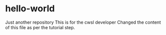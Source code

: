 # hello-world
Just another repository
This is for the cwsl developer
Changed the content of this file as per the tutorial step.
